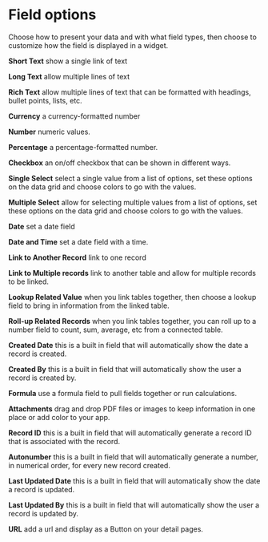 # Field options

Choose how to present your data and with what field types, then choose to customize how the field is displayed in a widget.&#x20;

**Short Text** show a single link of text&#x20;

**Long Text** allow multiple lines of text

**Rich Text** allow multiple lines of text that can be formatted with headings, bullet points, lists, etc.&#x20;

**Currency** a currency-formatted number

**Number** numeric values.&#x20;

**Percentage** a percentage-formatted number.

**Checkbox** an on/off checkbox that can be shown in different ways.

**Single Select** select a single value from a list of options, set these options on the data grid and choose colors to go with the values.&#x20;

**Multiple Select** allow for selecting multiple values from a list of options, set these options on the data grid and choose colors to go with the values.&#x20;

**Date** set a date field

**Date and Time** set a date field with a time.&#x20;

**Link to Another Record** link to one record&#x20;

**Link to Multiple records** link to another table and allow for multiple records to be linked.&#x20;

**Lookup Related Value** when you link tables together, then choose a lookup field to bring in information from the linked table.

**Roll-up Related Records** when you link tables together, you can roll up to a number field to count, sum, average, etc from a connected table.&#x20;

**Created Date** this is a built in field that will automatically show the date a record is created.

**Created By** this is a built in field that will automatically show the user a record is created by.

**Formula** use a formula field to pull fields together or run calculations.&#x20;

**Attachments** drag and drop PDF files or images to keep information in one place or add color to your app.&#x20;

**Record ID** this is a built in field that will automatically generate a record ID that is associated with the record.

&#x20;**Autonumber** this is a built in field that will automatically generate a number, in numerical order, for every new record created.&#x20;

**Last Updated Date** this is a built in field that will automatically show the date a record is updated.

**Last Updated By** this is a built in field that will automatically show the user a record is updated by.

**URL** add a url and display as a Button on your detail pages.

&#x20;
